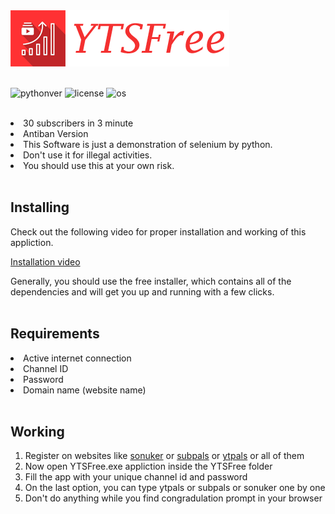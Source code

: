 <img src="https://github.com/Jinoy-Varghese/YTSubFree/blob/main/assets/yts_logo.png" />
<br /><br />



 ![pythonver](https://img.shields.io/badge/python-3.5%2B-blue.svg)
 ![license](https://img.shields.io/badge/License-GNU%20GPL-success.svg)
 ![os](https://img.shields.io/badge/OS-Windows-blueviolet.svg)


 
<br/>


<li>30 subscribers in 3 minute</li>
<li>Antiban Version</li>
<li>This Software is just a demonstration of selenium by python. </li>
<li>Don't use it for illegal activities. </li>
<li>You should use this at your own risk. </li>
<br/>
<h2>Installing</h2>

Check out the following video for proper installation and working of this appliction.

<a href="https://www.youtube.com/embed/ZdVOkrbkmTk?autoplay=1">Installation video</a>

Generally, you should use the free installer, which contains all of the dependencies and will get you up and running with a few clicks.
<br/><br/>
<h2>Requirements</h2>

<li>Active internet connection</li>
<li>Channel ID</li>
<li>Password </li>
<li>Domain name (website name) </li>
<br/>
<h2>Working</h2>
<ol>
 <li>Register on websites like <a href="https://www.sonuker.com/">sonuker</a> or  <a href="https://www.subpals.com/">subpals</a> or  <a href="https://www.ytpals.com/">ytpals</a> or all of them</li>
<li>Now open YTSFree.exe appliction inside the YTSFree folder</li>
<li>Fill the app with your unique channel id and password </li>
<li>On the last option, you can type ytpals or subpals or sonuker one by one</li>
<li>Don't do anything while you find congradulation prompt in your browser</li>
 </ol>

